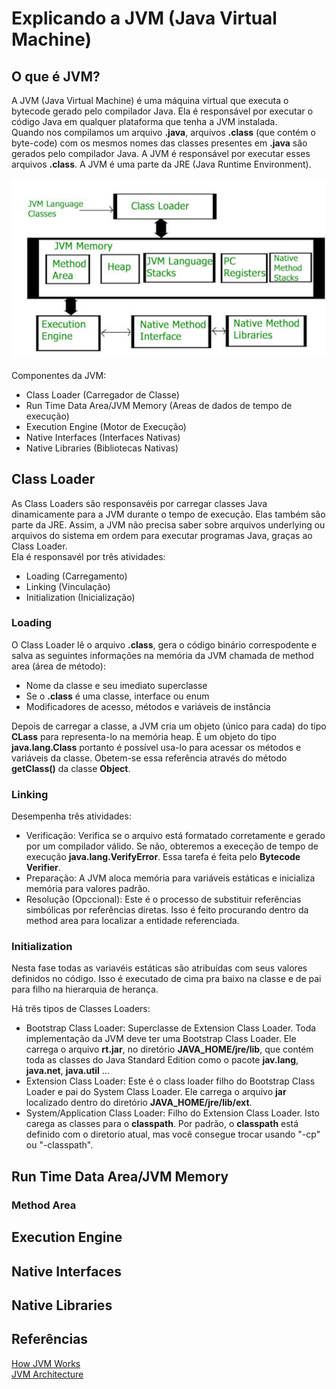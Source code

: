 # Explicando a JVM (Java Virtual Machine)

## O que é JVM?
A JVM (Java Virtual Machine) é uma máquina virtual que executa o bytecode gerado pelo compilador Java. Ela é responsável por executar o código Java em qualquer plataforma que tenha a JVM instalada.<br>
Quando nos compilamos um arquivo **.java**, arquivos **.class** (que contém o byte-code) com os mesmos nomes das classes presentes em **.java** são gerados pelo compilador Java. A JVM é responsável por executar esses arquivos **.class**. A JVM é uma parte da JRE (Java Runtime Environment).
<br>
<br>
![Arquitetura da JVM](jvm-architecture540.jpg)
<br>
<br>
Componentes da JVM:
- Class Loader (Carregador de Classe)
- Run Time Data Area/JVM Memory (Areas de dados de tempo de execução)
- Execution Engine (Motor de Execução)
- Native Interfaces (Interfaces Nativas)
- Native Libraries (Bibliotecas Nativas)

## Class Loader
As Class Loaders são responsavéis por carregar classes Java dinamicamente para a JVM durante o tempo de execução. Elas também são parte da JRE. Assim, a JVM não precisa saber sobre arquivos underlying ou arquivos do sistema em ordem para executar programas Java, graças ao Class Loader.
<br>
Ela é responsavél por três atividades:
- Loading (Carregamento)
- Linking (Vinculação)
- Initialization (Inicialização)

### Loading
O Class Loader lê o arquivo **.class**, gera o código binário correspodente e salva as seguintes informações na memória da JVM chamada de method area (área de método):
- Nome da classe e seu imediato superclasse
- Se o **.class** é uma classe, interface ou enum
- Modificadores de acesso, métodos e variáveis de instância

Depois de carregar a classe, a JVM cria um objeto (único para cada) do tipo **CLass** para representa-lo na memória heap. É um objeto do tipo **java.lang.Class** portanto é possível usa-lo para acessar os métodos e variáveis da classe. Obetem-se essa referência através do método **getClass()** da classe **Object**.

### Linking
Desempenha três atividades:
- Verificação: Verifica se o arquivo está formatado corretamente e gerado por um compilador válido. Se não, obteremos a execeção de tempo de execução **java.lang.VerifyError**. Essa tarefa é feita pelo **Bytecode Verifier**.
- Preparação: A JVM aloca memória para variáveis estáticas e inicializa memória para valores padrão.
- Resolução (Opccional): Este é o processo de substituir referências simbólicas por referências diretas. Isso é feito procurando dentro da method area para localizar a entidade referenciada.

### Initialization
Nesta fase todas as variavéis estáticas são atribuídas com seus valores definidos no código. Isso é executado de cima pra baixo na classe e de pai para filho na hierarquia de herança.

Há três tipos de Classes Loaders:
- Bootstrap Class Loader: Superclasse de Extension Class Loader. Toda implementação da JVM deve ter uma Bootstrap Class Loader. Ele carrega o arquivo **rt.jar**, no diretório **JAVA_HOME/jre/lib**, que contém toda as classes do Java Standard Edition como o pacote **jav.lang**, **java.net**, **java.util** ...
- Extension Class Loader: Este é o class loader filho do Bootstrap Class Loader e pai do System Class Loader. Ele carrega o arquivo **jar** localizado dentro do diretório **JAVA_HOME/jre/lib/ext**.
- System/Application Class Loader: Filho do Extension Class Loader. Isto carega as classes para o **classpath**. Por padrão, o **classpath** está definido com o diretorio atual, mas você consegue trocar usando "-cp" ou "-classpath".

## Run Time Data Area/JVM Memory

### Method Area


## Execution Engine


## Native Interfaces


## Native Libraries


## Referências
[How JVM Works](https://www.geeksforgeeks.org/jvm-works-jvm-architecture/)
<br>
[JVM Architecture](https://www.javatpoint.com/jvm-java-virtual-machine)
